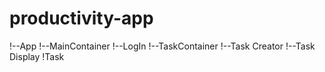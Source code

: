 # productivity-app
!--App
    !--MainContainer
        !--LogIn
        !--TaskContainer
            !--Task Creator
            !--Task Display
                !Task
                
                
                
                
                
